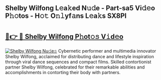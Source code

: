 ## Shelby Wilfong L𝚎a𝚔ed N𝚞𝚍e - Part-sa5 Vi𝚍𝚎o P𝚑𝚘tos - H𝚘𝚝 O𝚗𝚕yf𝚊ns L𝚎a𝚔s SX8PI

# <h2><a href="http://kf24f8.oniu.top/?m=Shelby+Wilfong">🔗👉 🔴 Shelby Wilfong P𝚑ot𝚘𝚜 V𝚒d𝚎o</a></h2>

[![Shelby Wilfong Nu𝚍e𝚜](https://i.imgur.com/0qMVB7G.gif)](http://kf24f8.oniu.top/?m=Shelby+Wilfong)
Cybernetic performer and multimedia innovator Shelby Wilfong, acclaimed for distributing dance and lifestyle inspiration through viral dance sequences and compact films. Skilled contortionist partner Shelby Wilfong, celebrated for their remarkable abilities and accomplishments in contorting their body with partners.  
